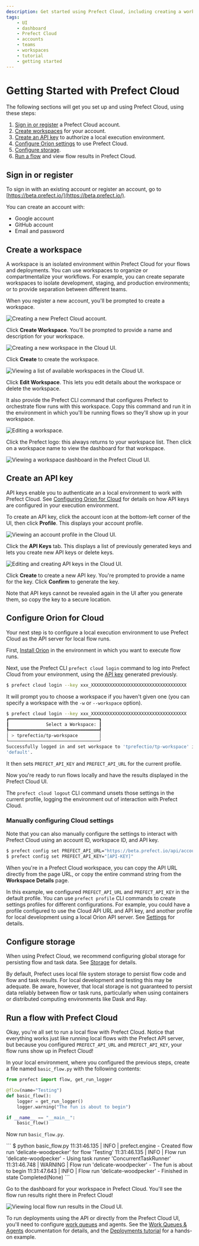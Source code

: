 ```yaml
---
description: Get started using Prefect Cloud, including creating a workspace and running a flow deployment.
tags:
    - UI
    - dashboard
    - Prefect Cloud
    - accounts
    - teams
    - workspaces
    - tutorial
    - getting started
---
```


# Getting Started with Prefect Cloud

The following sections will get you set up and using Prefect Cloud, using these steps:

1. [Sign in or register](#sign-in-or-register) a Prefect Cloud account.
2. [Create workspaces](#create-a-workspace) for your account.
3. [Create an API key](#create-an-api-key) to authorize a local execution environment.
4. [Configure Orion settings](#configure-orion-for-cloud) to use Prefect Cloud.
5. [Configure storage](#configure-storage).
6. [Run a flow](#run-a-flow-with-cloud) and view flow results in Prefect Cloud.

## Sign in or register

To sign in with an existing account or register an account, go to [https://beta.prefect.io/](https://beta.prefect.io/).

You can create an account with:

- Google account
- GitHub account
- Email and password

## Create a workspace

A workspace is an isolated environment within Prefect Cloud for your flows and deployments. You can use workspaces to organize or compartmentalize your workflows. For example, you can create separate workspaces to isolate development, staging, and production environments; or to provide separation between different teams.

When you register a new account, you'll be prompted to create a workspace.  

![Creating a new Prefect Cloud account.](/img/ui/cloud-new-login.png)

Click **Create Workspace**. You'll be prompted to provide a name and description for your workspace.

![Creating a new workspace in the Cloud UI.](/img/ui/cloud-workspace-details.png)

Click **Create** to create the workspace. 

![Viewing a list of available workspaces in the Cloud UI.](/img/ui/cloud-workspace-list.png)

Click **Edit Workspace**. This lets you edit details about the workspace or delete the workspace. 

It also provide the Prefect CLI command that configures Prefect to orchestrate flow runs with this workspace. Copy this command and run it in the environment in which you'll be running flows so they'll show up in your workspace.

![Editing a workspace.](/img/ui/cloud-edit-workspace.png)

Click the Prefect logo: this always returns to your workspace list. Then click on a workspace name to view the dashboard for that workspace.

![Viewing a workspace dashboard in the Prefect Cloud UI.](/img/ui/cloud-workspace-dashboard.png)

## Create an API key

API keys enable you to authenticate an a local environment to work with Prefect Cloud. See [Configuring Orion for Cloud](#configuring-orion-for-cloud) for details on how API keys are configured in your execution environment.

To create an API key, click the account icon at the bottom-left corner of the UI, then click **Profile**. This displays your account profile.

![Viewing an account profile in the Cloud UI.](/img/ui/cloud-edit-profile.png)

Click the **API Keys** tab. This displays a list of previously generated keys and lets you create new API keys or delete keys.

![Editing and creating API keys in the Cloud UI.](/img/ui/cloud-api-keys.png)

Click **Create** to create a new API key. You're prompted to provide a name for the key. Click **Confirm** to generate the key.

Note that API keys cannot be revealed again in the UI after you generate them, so copy the key to a secure location.

## Configure Orion for Cloud

Your next step is to configure a local execution environment to use Prefect Cloud as the API server for local flow runs.

First, [Install Orion](/getting-started/installation/) in the environment in which you want to execute flow runs.

Next, use the Prefect CLI `prefect cloud login` command to log into Prefect Cloud from your environment, using the [API key](#create-an-api-key) generated previously.

```bash
$ prefect cloud login --key xxx_XXXXXXXXXXXXXXXXXXXXXXXXXXXXXXXXXXXX
```

It will prompt you to choose a workspace if you haven't given one (you can specify a workspace with the `-w` or `--workspace` option).

```bash
$ prefect cloud login --key xxx_XXXXXXXXXXXXXXXXXXXXXXXXXXXXXXXXXXXX
┏━━━━━━━━━━━━━━━━━━━━━━━━━━━━━━━━━━┓
┃              Select a Workspace: ┃
┡━━━━━━━━━━━━━━━━━━━━━━━━━━━━━━━━━━┩
│ > tprefectio/tp-workspace        │
└──────────────────────────────────┘
Successfully logged in and set workspace to 'tprefectio/tp-workspace' in profile:
'default'.
```

It then sets `PREFECT_API_KEY` and `PREFECT_API_URL` for the current profile.

Now you're ready to run flows locally and have the results displayed in the Prefect Cloud UI.

The `prefect cloud logout` CLI command unsets those settings in the current profile, logging the environment out of interaction with Prefect Cloud.

### Manually configuring Cloud settings

Note that you can also manually configure the settings to interact with Prefect Cloud using an account ID, workspace ID, and API key.

```BASH
$ prefect config set PREFECT_API_URL="https://beta.prefect.io/api/accounts/[ACCOUNT-ID]/workspaces/[WORKSPACE-ID]"
$ prefect config set PREFECT_API_KEY="[API-KEY]"
```

When you're in a Prefect Cloud workspace, you can copy the API URL directly from the page URL, or copy the entire command string from the **Workspace Details** page.

In this example, we configured `PREFECT_API_URL` and `PREFECT_API_KEY` in the default profile. You can use `prefect profile` CLI commands to create settings profiles for different configurations. For example, you could have a profile configured to use the Cloud API URL and API key, and another profile for local development using a local Orion API server. See [Settings](/concepts/settings/) for details.

## Configure storage 

When using Prefect Cloud, we recommend configuring global storage for persisting flow and task data. See [Storage](/concepts/storage/) for details.

By default, Prefect uses local file system storage to persist flow code and flow and task results. For local development and testing this may be adequate. Be aware, however, that local storage is not guaranteed to persist data reliably between flow or task runs, particularly when using containers or distributed computing environments like Dask and Ray.

## Run a flow with Prefect Cloud

Okay, you're all set to run a local flow with Prefect Cloud. Notice that everything works just like running local flows with the Prefect API server, but because you configured `PREFECT_API_URL` and `PREFECT_API_KEY`, your flow runs show up in Prefect Cloud!

In your local environment, where you configured the previous steps, create a file named `basic_flow.py` with the following contents:

```python
from prefect import flow, get_run_logger

@flow(name="Testing")
def basic_flow():
    logger = get_run_logger()
    logger.warning("The fun is about to begin")

if __name__ == "__main__":
    basic_flow()
```

Now run `basic_flow.py`.

<div class='termy'>
```
$ python basic_flow.py
11:31:46.135 | INFO    | prefect.engine - Created flow run 'delicate-woodpecker' for flow 'Testing'
11:31:46.135 | INFO    | Flow run 'delicate-woodpecker' - Using task runner 'ConcurrentTaskRunner'
11:31:46.748 | WARNING | Flow run 'delicate-woodpecker' - The fun is about to begin
11:31:47.643 | INFO    | Flow run 'delicate-woodpecker' - Finished in state Completed(None)
```
</div>

Go to the dashboard for your workspace in Prefect Cloud. You'll see the flow run results right there in Prefect Cloud!

![Viewing local flow run results in the Cloud UI.](/img/ui/cloud-flow-run.png)

To run deployments using the API or directly from the Prefect Cloud UI, you'll need to configure [work queues](/ui/work-queues/) and agents. See the [Work Queues & Agents](/concepts/work-queues/) documentation for details, and the [Deployments tutorial](/tutorials/deployments/#work-queues-and-agents) for a hands-on example.